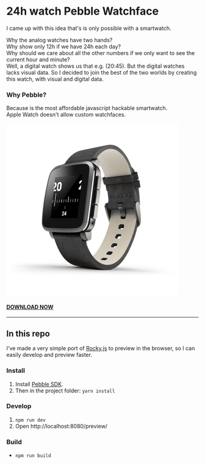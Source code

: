# 24h watch Pebble Watchface

I came up with this idea that's is only possible with a smartwatch.

Why the analog watches have two hands?<br>
Why show only 12h if we have 24h each day?<br>
Why should we care about all the other numbers if we only want to see the current hour and minute?<br>
Well, a digital watch shows us that e.g. (20:45). But the digital watches lacks visual data.
So I decided to join the best of the two worlds by creating this watch, with visual and digital data.

### Why Pebble?
Because is the most affordable javascript hackable smartwatch.<br>
Apple Watch doesn't allow custom watchfaces.

![24h smartwatch face](https://raw.githubusercontent.com/brunnolou/24h-pebble-watchface/master/preview/preview.jpg)

#### [DOWNLOAD NOW](https://apps.getpebble.com/en_US/application/58471a9900355abe66000ddf?query=24H&section=watchfaces)
---

## In this repo
I've made a very simple port of [Rocky.js](https://developer.pebble.com/guides/rocky-js/rocky-js-overview/#pebblekit-js) to preview in the browser, so I can easily develop and preview faster.

### Install
1. Install [Pebble SDK](https://developer.pebble.com/sdk/install/).
2. Then in the project folder: `yarn install`

### Develop
1. `npm run dev`
2. Open http://localhost:8080/preview/

### Build
 - `npm run build`
